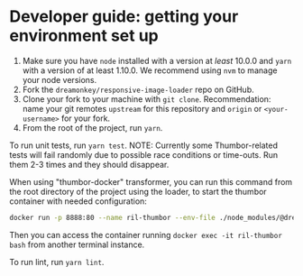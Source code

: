 # Developer guide: getting your environment set up

1. Make sure you have `node` installed with a version at _least_ 10.0.0 and `yarn` with a version
   of at least 1.10.0. We recommend using `nvm` to manage your node versions.
2. Fork the `dreamonkey/responsive-image-loader` repo on GitHub.
3. Clone your fork to your machine with `git clone`.
   Recommendation: name your git remotes `upstream` for this repository
   and `origin` or `<your-username>` for your fork.
4. From the root of the project, run `yarn`.

To run unit tests, run `yarn test`.
NOTE: Currently some Thumbor-related tests will fail randomly due to possible race conditions or time-outs.
Run them 2-3 times and they should disappear.

When using "thumbor-docker" transformer, you can run this command from the root directory of the project using the loader, to start the thumbor container with needed configuration:

```sh
docker run -p 8888:80 --name ril-thumbor --env-file ./node_modules/@dreamonkey/responsive-image-loader/dist/src/transformers/thumbor-docker/.thumbor-env --mount type=bind,source="$(pwd)",target=/data/loader,readonly --rm minimalcompact/thumbor
```

Then you can access the container running `docker exec -it ril-thumbor bash` from another terminal instance.

To run lint, run `yarn lint`.
